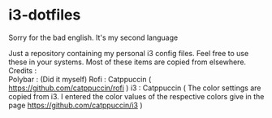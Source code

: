 # i3-dotfiles

Sorry for the bad english. It's my second language

Just a repository containing my personal i3 config files. Feel free to use these in your systems.
Most of these items are copied from elsewhere. 
Credits :     
  Polybar : (Did it myself)
  Rofi : Catppuccin  ( https://github.com/catppuccin/rofi )
  i3 : Catppuccin ( The color settings are copied from i3. I entered the color values of the respective colors give in the page
                    https://github.com/catppuccin/i3 )
                    
